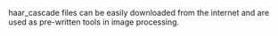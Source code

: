 haar_cascade files can be easily downloaded from the internet and are used as pre-written tools in image processing.

